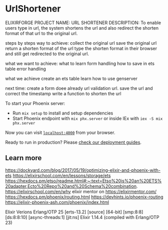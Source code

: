 # UrlShortener

ELIXIRFORGE
PROJECT NAME: URL SHORTENER
DESCRIPTION:
To enable users type in url, the system shortens the url and also redirect the shorten format of that url to the original url.

steps by steps way to achieve:
collect the original url
save the original url
return a shorten format of the url
type the shorten format in their browser and still get redirected to the original url.


what we want to achieve:
what to learn form handling
how to save in ets table
error handling


what we achieve
create an ets table
learn how to use genserver


next time:
create a form doee already
url validation url.
save the url and correct the timestamp
write a function to shorten the url


To start your Phoenix server:

  * Run `mix setup` to install and setup dependencies
  * Start Phoenix endpoint with `mix phx.server` or inside IEx with `iex -S mix phx.server`

Now you can visit [`localhost:4000`](http://localhost:4000) from your browser.

Ready to run in production? Please [check our deployment guides](https://hexdocs.pm/phoenix/deployment.html).

## Learn more

  https://dockyard.com/blog/2017/05/19/optimizing-elixir-and-phoenix-with-ets
https://elixirschool.com/en/lessons/storage/ets
https://hexdocs.pm/etso/readme.html#:~:text=Etso%20is%20an%20ETS%20adapter,Ecto%20Repo%20and%20Schema%20combination.
https://elixirschool.com/en/why
elixir mentor on https://elixirmentor.com/
https://hexdocs.pm/phoenix/routing.html
https://devhints.io/phoenix-routing
https://elixir-phoenix-ash.com/phoenix/index.html

Elixir Verions
Erlang/OTP 25 [erts-13.2] [source] [64-bit] [smp:8:8] [ds:8:8:10] [async-threads:1] [jit:ns]
Elixir 1.14.4 (compiled with Erlang/OTP 23)

